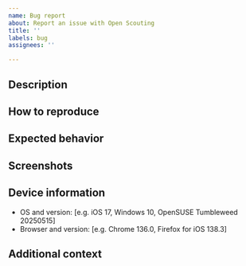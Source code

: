 ```yaml
---
name: Bug report
about: Report an issue with Open Scouting
title: ''
labels: bug
assignees: ''

---
```


## Description


## How to reproduce


## Expected behavior


## Screenshots


## Device information
- OS and version: [e.g. iOS 17, Windows 10, OpenSUSE Tumbleweed 20250515]
- Browser and version: [e.g. Chrome 136.0, Firefox for iOS 138.3]

## Additional context

